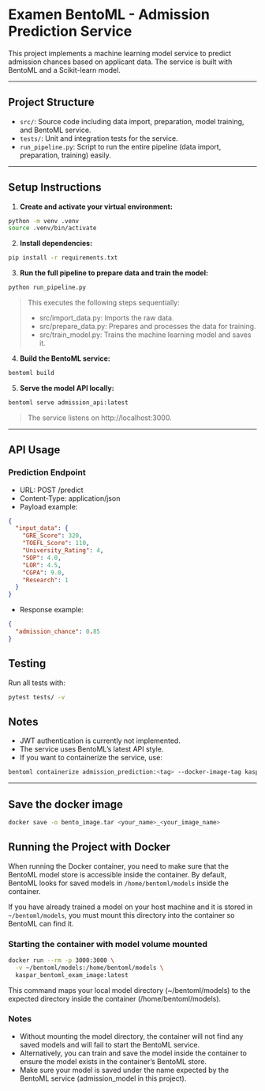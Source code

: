 # Examen BentoML - Admission Prediction Service

This project implements a machine learning model service to predict admission chances based on applicant data. The service is built with BentoML and a Scikit-learn model.

---

## Project Structure

- `src/`: Source code including data import, preparation, model training, and BentoML service.
- `tests/`: Unit and integration tests for the service.
- `run_pipeline.py`: Script to run the entire pipeline (data import, preparation, training) easily.

---

## Setup Instructions

1. **Create and activate your virtual environment:**

```bash
python -m venv .venv
source .venv/bin/activate
```

2. **Install dependencies:**

```bash
pip install -r requirements.txt
```

3. **Run the full pipeline to prepare data and train the model:**

```bash
python run_pipeline.py
```

>This executes the following steps sequentially:
>* src/import_data.py: Imports the raw data.
>* src/prepare_data.py: Prepares and processes the data for training.
>* src/train_model.py: Trains the machine learning model and saves it.

4. **Build the BentoML service:**

```bash
bentoml build
```

5. **Serve the model API locally:**

```bash
bentoml serve admission_api:latest
```

>The service listens on http://localhost:3000.

---

## API Usage

### Prediction Endpoint
* URL: POST /predict
* Content-Type: application/json
* Payload example:
```json
{
  "input_data": {
    "GRE_Score": 320,
    "TOEFL_Score": 110,
    "University_Rating": 4,
    "SOP": 4.0,
    "LOR": 4.5,
    "CGPA": 9.0,
    "Research": 1
  }
}
```
* Response example:
```json
{
  "admission_chance": 0.85
}
```

## Testing

Run all tests with:
```bash
pytest tests/ -v
```

## Notes

* JWT authentication is currently not implemented.
* The service uses BentoML’s latest API style.
* If you want to containerize the service, use:
```bash
bentoml containerize admission_prediction:<tag> --docker-image-tag kaspar_admission_prediction
```

---

## Save the docker image
```bash
docker save -o bento_image.tar <your_name>_<your_image_name>
```

## Running the Project with Docker

When running the Docker container, you need to make sure that the BentoML model store is accessible inside the container. By default, BentoML looks for saved models in `/home/bentoml/models` inside the container.

If you have already trained a model on your host machine and it is stored in `~/bentoml/models`, you must mount this directory into the container so BentoML can find it.

### Starting the container with model volume mounted

```bash
docker run --rm -p 3000:3000 \
  -v ~/bentoml/models:/home/bentoml/models \
  kaspar_bentoml_exam_image:latest
```

This command maps your local model directory (~/bentoml/models) to the expected directory inside the container (/home/bentoml/models).

### Notes
* Without mounting the model directory, the container will not find any saved models and will fail to start the BentoML service.
* Alternatively, you can train and save the model inside the container to ensure the model exists in the container’s BentoML store.
* Make sure your model is saved under the name expected by the BentoML service (admission_model in this project).